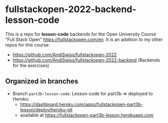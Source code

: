 # fullstackopen-2022-backend-lesson-code

This is a repo for **lesson-code** backends for the Open University Course "Full Stack Open" https://fullstackopen.com/en. It is an addition to my other repos for this course: 
- https://github.com/AndiSwiss/fullstackopen-2022
- https://github.com/AndiSwiss/fullstackopen-2022-backend  (Backends for the exercises)

## Organized in branches
- Branch `part3b-lesson-code`: Lesson-code for part3b => deployed to Heroku:
    - https://dashboard.heroku.com/apps/fullstackopen-part3b-lesson/deploy/heroku-git
    - available at https://fullstackopen-part3b-lesson.herokuapp.com
